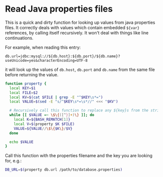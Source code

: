 # Read Java properties files

This is a quick and dirty function for looking up values from java properties files. It correctly deals with values which contain embedded `${var}` references, by calling itself recursively. It won't deal with things like line continuations.

For example, when reading this entry:

    db.url=jdbc:mysql://${db.host}:${db.port}/${db.name}?useUnicode=yes&characterEncoding=UTF-8

it will look up the values of `db.host`, `db.port` and `db.name` from the same file before returning the value.

```bash
function property {
  local KEY=$1
  local FILE=$2
  local KV=$(cat $FILE | grep -E "^$KEY\s*=")
  local VALUE=$(sed -E "s/^$KEY\s*=\s*//" <<< "$KV")

  # Recursively call this function to replace any ${key}s from the string
  while [[ $VALUE =~ \$\{([^}]+)\} ]]; do
    local K=${BASH_REMATCH[1]}
    local V=$(property $K $FILE)
    VALUE=${VALUE//\$\{$K\}/$V}
  done

  echo $VALUE
}
```

Call this function with the properties filename and the key you are looking for, e.g.:

```bash
DB_URL=$(property db.url /path/to/database.properties)
```